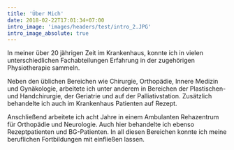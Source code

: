 ```yaml
---
title: 'Über Mich'
date: 2018-02-22T17:01:34+07:00
intro_image: 'images/headers/test/intro_2.JPG'
intro_image_absolute: true
---
```


In meiner über 20 jährigen Zeit im Krankenhaus, konnte ich in vielen unterschiedlichen Fachabteilungen Erfahrung in der zugehörigen Physiotherapie sammeln.

Neben den üblichen Bereichen wie Chirurgie, Orthopädie, Innere Medizin und Gynäkologie, arbeitete ich unter anderem in Bereichen der Plastischen- und Handchirurgie, der Geriatrie und auf der Palliativstation.
Zusätzlich behandelte ich auch im Krankenhaus Patienten auf Rezept.

Anschließend arbeitete ich acht Jahre in einem Ambulanten Rehazentrum für Orthopädie und Neurologie. Auch hier behandelte ich ebenso Rezeptpatienten und BG-Patienten.
In all diesen Bereichen konnte ich meine beruflichen Fortbildungen mit einfließen lassen.
